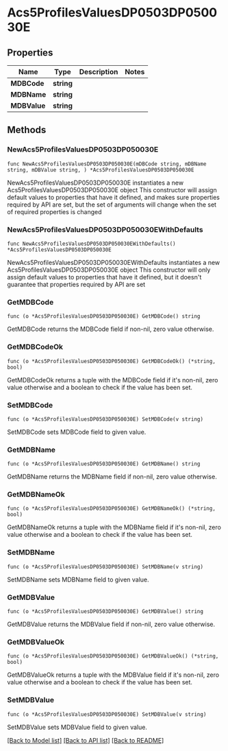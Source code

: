 # Acs5ProfilesValuesDP0503DP050030E

## Properties

Name | Type | Description | Notes
------------ | ------------- | ------------- | -------------
**MDBCode** | **string** |  | 
**MDBName** | **string** |  | 
**MDBValue** | **string** |  | 

## Methods

### NewAcs5ProfilesValuesDP0503DP050030E

`func NewAcs5ProfilesValuesDP0503DP050030E(mDBCode string, mDBName string, mDBValue string, ) *Acs5ProfilesValuesDP0503DP050030E`

NewAcs5ProfilesValuesDP0503DP050030E instantiates a new Acs5ProfilesValuesDP0503DP050030E object
This constructor will assign default values to properties that have it defined,
and makes sure properties required by API are set, but the set of arguments
will change when the set of required properties is changed

### NewAcs5ProfilesValuesDP0503DP050030EWithDefaults

`func NewAcs5ProfilesValuesDP0503DP050030EWithDefaults() *Acs5ProfilesValuesDP0503DP050030E`

NewAcs5ProfilesValuesDP0503DP050030EWithDefaults instantiates a new Acs5ProfilesValuesDP0503DP050030E object
This constructor will only assign default values to properties that have it defined,
but it doesn't guarantee that properties required by API are set

### GetMDBCode

`func (o *Acs5ProfilesValuesDP0503DP050030E) GetMDBCode() string`

GetMDBCode returns the MDBCode field if non-nil, zero value otherwise.

### GetMDBCodeOk

`func (o *Acs5ProfilesValuesDP0503DP050030E) GetMDBCodeOk() (*string, bool)`

GetMDBCodeOk returns a tuple with the MDBCode field if it's non-nil, zero value otherwise
and a boolean to check if the value has been set.

### SetMDBCode

`func (o *Acs5ProfilesValuesDP0503DP050030E) SetMDBCode(v string)`

SetMDBCode sets MDBCode field to given value.


### GetMDBName

`func (o *Acs5ProfilesValuesDP0503DP050030E) GetMDBName() string`

GetMDBName returns the MDBName field if non-nil, zero value otherwise.

### GetMDBNameOk

`func (o *Acs5ProfilesValuesDP0503DP050030E) GetMDBNameOk() (*string, bool)`

GetMDBNameOk returns a tuple with the MDBName field if it's non-nil, zero value otherwise
and a boolean to check if the value has been set.

### SetMDBName

`func (o *Acs5ProfilesValuesDP0503DP050030E) SetMDBName(v string)`

SetMDBName sets MDBName field to given value.


### GetMDBValue

`func (o *Acs5ProfilesValuesDP0503DP050030E) GetMDBValue() string`

GetMDBValue returns the MDBValue field if non-nil, zero value otherwise.

### GetMDBValueOk

`func (o *Acs5ProfilesValuesDP0503DP050030E) GetMDBValueOk() (*string, bool)`

GetMDBValueOk returns a tuple with the MDBValue field if it's non-nil, zero value otherwise
and a boolean to check if the value has been set.

### SetMDBValue

`func (o *Acs5ProfilesValuesDP0503DP050030E) SetMDBValue(v string)`

SetMDBValue sets MDBValue field to given value.



[[Back to Model list]](../README.md#documentation-for-models) [[Back to API list]](../README.md#documentation-for-api-endpoints) [[Back to README]](../README.md)


